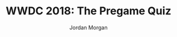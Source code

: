 ---
layout: post
tags: ["Trivia"]
title: "WWDC 2018: The Pregame Quiz"
author: Jordan Morgan
description: "iOS 12 beckons, but before it does - let's quiz it up over iOS versions of yesterday."
image: /assets/images/logo.png
---
